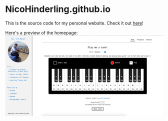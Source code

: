 NicoHinderling.github.io
========================

This is the source code for my personal website. Check it out [here](http://nicohinderling.me)!

Here's a preview of the homepage:
[![ScreenShot](https://github.com/NicoHinderling/NicoHinderling.github.io/blob/master/img/preview.png)](http://nicohinderling.me)
